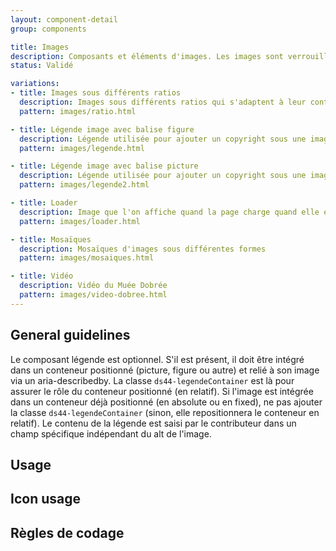 ```yaml
---
layout: component-detail
group: components

title: Images
description: Composants et éléments d'images. Les images sont verrouillé dans leur conteneur avec un ratio particulier, elles s'adaptent pour avoir un rendu homogène sur l'ensemble du site.
status: Validé

variations:
- title: Images sous différents ratios
  description: Images sous différents ratios qui s'adaptent à leur conteneur peu importe le format d'upload.
  pattern: images/ratio.html

- title: Légende image avec balise figure
  description: Légende utilisée pour ajouter un copyright sous une image.
  pattern: images/legende.html

- title: Légende image avec balise picture
  description: Légende utilisée pour ajouter un copyright sous une image.
  pattern: images/legende2.html

- title: Loader
  description: Image que l'on affiche quand la page charge quand elle est en attente de contenu
  pattern: images/loader.html

- title: Mosaïques
  description: Mosaïques d'images sous différentes formes
  pattern: images/mosaiques.html

- title: Vidéo
  description: Vidéo du Muée Dobrée
  pattern: images/video-dobree.html
---
```



## General guidelines

Le composant légende est optionnel. S'il est présent, il doit être intégré dans un conteneur positionné (picture, figure ou autre) et relié à son image via un aria-describedby. La classe `ds44-legendeContainer` est là pour assurer le rôle du conteneur positionné (en relatif). Si l'image est intégrée dans un conteneur déjà positionné (en absolute ou en fixed), ne pas ajouter la classe `ds44-legendeContainer` (sinon, elle repositionnera le conteneur en relatif).
Le contenu de la légende est saisi par le contributeur dans un champ spécifique indépendant du alt de l'image.

## Usage


## Icon usage


## Règles de codage
